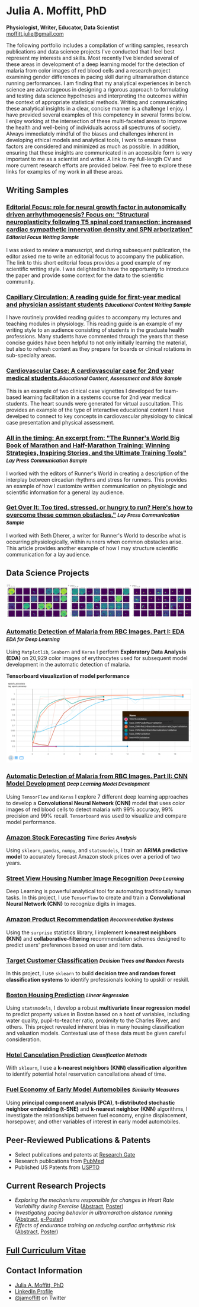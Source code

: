 # Julia A. Moffitt, PhD
**Physiologist, Writer, Educator, Data Scientist**<br />
[moffitt.julie@gmail.com](moffitt.julie@gmail.com)

The following portfolio includes a compilation of writing samples, research publications and data science projects I've conducted that I feel best represent my interests and skills.  Most recently I've blended several of these areas in development of a deep learning model for the detection of malaria from color images of red blood cells and a research project examining gender differences in pacing skill during ultramarathon distance running performances. I am finding that my analytical experiences in bench science are advantageous in designing a rigorous approach to formulating and testing data science hypotheses and interpreting the outcomes within the context of appropriate statistical methods.  Writing and communicating these analytical insights in a clear, concise manner is a challenge I enjoy. I have provided several examples of this competency in several forms below.  I enjoy working at the intersection of these multi-faceted areas to improve the health and well-being of individuals across all spectrums of society.  Always immediately mindful of the biases and challenges inherent in developing ethical models and analytical tools, I work to ensure these factors are considered and minimized as much as possible.  In addition, ensuring that these insights are communicated in an accessible form is very important to me as a scientist and writer.  A link to my full-length CV and more current research efforts are provided below. Feel free to explore these links for examples of my work in all these areas. 

## Writing Samples

### [Editorial Focus: role for neural growth factor in autonomically driven arrhythmogenesis? Focus on: “Structural neuroplasticity following T5 spinal cord transection: increased cardiac sympathetic innervation density and SPN arborization”](https://github.com/jamoffitt67/jamoffitt67.github.io/blob/5d7438652e2e08a79966cc3d0b90420c5b503372/ajpregu.00524.2010.pdf) <i style="font-size:0.8em">Editorial Focus Writing Sample</i> 
I was asked to review a manuscript, and during subsequent publication, the editor asked me to write an editorial focus to accompany the publication. The link to this short editorial focus provides a good example of my scientific writing style. I was delighted to have the opportunity to introduce the paper and provide some context for the data to the scientific community.

### [Capillary Circulation:  A reading guide for first-year medical and physician assistant students](https://github.com/jamoffitt67/jamoffitt67.github.io/blob/5d7438652e2e08a79966cc3d0b90420c5b503372/Capillary%20Circulation%20Handout.pdf) <i style="font-size:0.8em">Educational Content Writing Sample</i> 
I have routinely provided reading guides to accompany my lectures and teaching modules in physiology. This reading guide is an example of my writing style to an audience consisting of students in the graduate health professions. Many students have commented through the years that these concise guides have been helpful to not only initially learning the material, but also to refresh content as they prepare for boards or clinical rotations in sub-specialty areas.

### [Cardiovascular Case:  A cardiovascular case for 2nd year medical students.](https://github.com/jamoffitt67/jamoffitt67.github.io/blob/3ee5789dfd536358d658179cbb6fb38bc5c99b53/Cardio%20Case%20for%20TBL%20Facilitation.pdf)<i style="font-size:0.8em">Educational Content, Assessment and Slide Sample</i> 
This is an example of two clinical case vignettes I developed for team-based learning facilitation in a systems course for 2nd year medical students.  The heart sounds were generated for virtual auscultation.  This provides an example of the type of interactive educational content I have develped to connect to key concepts in cardiovascular physiology to clinical case presentation and physical assessment.  

### [All in the timing: An excerpt from: "The Runner's World Big Book of Marathon and Half-Marathon Training: Winning Strategies, Inspiring Stories, and the Ultimate Training Tools"](https://github.com/jamoffitt67/jamoffitt67.github.io/blob/5d7438652e2e08a79966cc3d0b90420c5b503372/LaySample.png) <i style="font-size:0.8em">Lay Press Communication Sample</i> 
I worked with the editors of Runner's World in creating a description of the interplay between circadian rhythms and stress for runners.  This provides an example of how I customize written communication on physiologic and scientific information for a general lay audience.

### [Get Over It: Too tired, stressed, or hungry to run? Here's how to overcome these common obstacles."](https://github.com/jamoffitt67/jamoffitt67.github.io/blob/3ee5789dfd536358d658179cbb6fb38bc5c99b53/Get%20Over%20It%20_%20Runner's%20World.pdf) <i style="font-size:0.8em">Lay Press Communication Sample</i> 
I worked with Beth Dherer, a writer for Runner's World to describe what is occurring physiologically, within runners when common obstacles arise.  This article provides another example of how I may structure scientific communication for a lay audience.  


## Data Science Projects 

![Activation maps](ActivationMaps.png)

### [Automatic Detection of Malaria from RBC Images.  Part I: EDA](https://github.com/jamoffitt67/jamoffitt67.github.io/blob/a021c5adb71bfac327e102c103356a7a6bcd2559/Optimization%20of%20a%20CNN%20model%20for%20detection%20of%20malaria%20in%20erythrocytes.%20%20Part%20I_Exploratory%20Data%20Analysis%20(1).ipynb) <i style="font-size:0.8em">EDA for Deep Learning</i>
Using `Matplotlib`, `Seaborn` and `Keras` I perform **Exploratory Data Analysis (EDA)** on 20,929 color images of erythrocytes used for subsequent model development in the automatic detection of malaria. 

**Tensorboard visualization of model performance**
![Tensorboard visualization](Picture1.png)

### [Automatic Detection of Malaria from RBC Images.  Part II: CNN Model Development](https://github.com/jamoffitt67/jamoffitt67.github.io/blob/974c7d04093a7f83f8ea494899bd4c545619d3f3/Part%20II_Optimization%20of%20CNN%20model%20for%20automatic%20detection%20of%20malaria.ipynb) <i style="font-size:0.8em">Deep Learning Model Development</i> 
Using `TensorFlow` and `Keras` I explore 7 different deep learning approaches to develop a **Convolutional Neural Network (CNN)** model that uses color images of red blood cells to detect malaria with 99% accuracy, 99% precision and 99% recall. `Tensorboard` was used to visualize and compare model performance.

### [Amazon Stock Forecasting](https://github.com/jamoffitt67/jamoffitt67.github.io/blob/ad1f0adbf8dcf670e4a7a550b551cbde5f0ed41d/Amazon_Stock_Project_Time_Series_PF.ipynb) <i style="font-size:0.8em">Time Series Analysis</i>
Using `sklearn`, `pandas`, `numpy`, and `statsmodels`, I train
an **ARIMA predictive model** to accurately forecast Amazon stock
prices over a period of two years.

### [Street View Housing Number Image Recognition](https://github.com/jamoffitt67/jamoffitt67.github.io/blob/f3524873b9821502743b54be20b181b5c8dfd339/CNN_Project_SVHN_PF.ipynb) <i style="font-size:0.8em">Deep Learning</i>
Deep Learning is powerful analytical tool for automating
traditionally human tasks. In this project, I use `TensorFlow` to
create and train a **Convolutional Neural Network (CNN)** to
recognize digits in images.

### [Amazon Product Recommendation](https://github.com/jamoffitt67/jamoffitt67.github.io/blob/237f3589eb018c249bc148b62274d389c595a264/Amazon_Recommendation_System_PF.ipynb) <i style="font-size:0.8em">Recommendation Systems</i>
Using the `surprise` statistics library, I implement **k-nearest
neighbors (KNN)** and **collaborative-filtering** recommendation
schemes designed to predict users' preferences based on user and
item data.

### [Target Customer Classification](https://github.com/jamoffitt67/jamoffitt67.github.io/blob/0f563df8428e368fee922da06b9c75684142f635/Classification_Decision_Tree_Random_Forests_PF.ipynb) <i style="font-size:0.8em">Decision Trees and Random Forests</i>
In this project, I use `sklearn` to build **decision tree and random
forest classification systems** to identify professionals looking to
upskill or reskill.

### [Boston Housing Prediction](https://github.com/jamoffitt67/jamoffitt67.github.io/blob/3b4945b507e96735f04cc0ea0c967ea7c3fca7c1/Boston_house_price_prediction_pf%20(1).ipynb) <i style="font-size:0.8em">Linear Regression</i>
Using `statsmodels`, I develop a robust **multivariate linear
regression model** to predict property values in Boston based on a
host of variables, including water quality, pupil-to-teacher ratio,
proximity to the Charles River, and others. This project revealed inherent bias in many housing classification and valuation models. Contextual use of these data must be given careful consideration.

### [Hotel Cancelation Prediction](https://github.com/jamoffitt67/jamoffitt67.github.io/blob/911d9bfa8e69cacd34581273895c59a583cee566/Project_Classification_Hotel_Cancelation_PF%20(1).ipynb) <i style="font-size:0.8em">Classification Methods</i>
With `sklearn`, I use a **k-nearest neighbors (KNN) classification
algorithm** to identify potential hotel reservation cancellations
ahead of time.

### [Fuel Economy of Early Model Automobiles](https://github.com/jamoffitt67/jamoffitt67.github.io/blob/668415aa6991a606b6be1dfb3ca4f5193e4477ba/PCA_tSNE_MPG_explore_PF.ipynb) <i style="font-size:0.8em">Similarity Measures</i>
Using **principal component analysis (PCA)**, **t-distributed stochastic neighbor embedding (t-SNE)** and
**k-nearest neighbor (KNN)** algorithms, I investigate the
relationships between fuel economy, engine displacement, horsepower,
and other variables of interest in early model automobiles.

## Peer-Reviewed Publications & Patents

- Select publications and patents at [Research Gate](https://www.researchgate.net/profile/Julia-Moffitt/research)
- Research publications from [PubMed](https://pubmed.ncbi.nlm.nih.gov/?term=(cardio)%20AND%20(Moffitt%2C%20JA%5BAuthor%5D)&sort=date)
- Published US Patents from [USPTO](https://patft.uspto.gov/netacgi/nph-Parser?Sect1=PTO2&Sect2=HITOFF&p=1&u=%2Fnetahtml%2FPTO%2Fsearch-bool.html&r=0&f=S&l=50&TERM1=Moffitt&FIELD1=INNM&co1=AND&TERM2=Cardiac+Pacemakers&FIELD2=ASNM&d=PTXT)

## Current Research Projects
- *Exploring the mechanisms responsible for changes in Heart Rate Variability during Exercise* ([Abstract](https://digitalcommons.wku.edu/ijesab/vol11/iss7/36/), [Poster](https://github.com/jamoffitt67/jamoffitt67.github.io/blob/96c91f6bcc84fdfd34c489776dfc8f3d402456c4/Stevens%20Pham%20Le%20CSACSM%20Poster%20.pdf))
- *Investigating pacing behavior in ultramarathon distance running* ([Abstract](https://journals.lww.com/acsm-msse/Fulltext/2021/08001/Women_Pace_Better_Than_Men_In_A_100_mile_Distance.108.aspx), [e-Poster](https://github.com/jamoffitt67/jamoffitt67.github.io/blob/0805888d0e508bc704e7452c6fb738d92110e5fd/ACSM%20Conference%20Poster%20FINAL%202021.pdf))
- *Effects of endurance training on reducing cardiac arrhythmic risk* ([Abstract](https://journals.lww.com/acsm-msse/Fulltext/2014/05001/Exercise_Training_Results_in_Reduced_Arrhythmic.2024.aspx), [Poster](https://github.com/jamoffitt67/jamoffitt67.github.io/blob/d5afde8a79ee271431fb3bdc76443fdfc5bea512/ACSM%202014%20Poster.pdf))

## [Full Curriculum Vitae](https://github.com/jamoffitt67/jamoffitt67.github.io/blob/672a32af6b2ffd85bac03411726a87a25915b26e/JuliaAMoffittCV%20Current%202.5.22.pdf)


## Contact Information
- [Julia A. Moffitt, PhD](mailto:moffitt.julie@gmail.com)
- [LinkedIn Profile](https://www.linkedin.com/in/julia-moffitt-2014a53/)
- [@jamoffitt](https://twitter.com/jamoffitt) on Twitter
